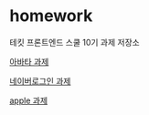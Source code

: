 # homework
테킷 프론트엔드 스쿨 10기 과제 저장소

[아바타 과제](https://github.com/JUWON-YEO/homework/blob/main/avatars/avatars.md)

[네이버로그인 과제](https://github.com/JUWON-YEO/homework/blob/main/naver/naver.md)

[apple 과제](https://github.com/JUWON-YEO/homework/blob/main/apple/apple.md)